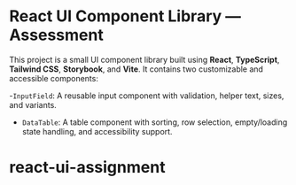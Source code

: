 
# React UI Component Library — Assessment

This project is a small UI component library built using **React**, **TypeScript**, **Tailwind CSS**, **Storybook**, and **Vite**. It contains two customizable and accessible components:

-`InputField`: A reusable input component with validation, helper text, sizes, and variants.
- `DataTable`: A table component with sorting, row selection, empty/loading state handling, and accessibility support.




# react-ui-assignment

